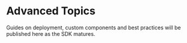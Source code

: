 # Advanced Topics

Guides on deployment, custom components and best practices will be published here as the SDK matures.

